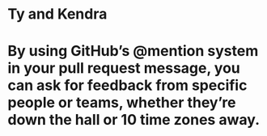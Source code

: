 # Ty and Kendra
# By using GitHub’s @mention system in your pull request message, you can ask for feedback from specific people or teams, whether they’re down the hall or 10 time zones away.
